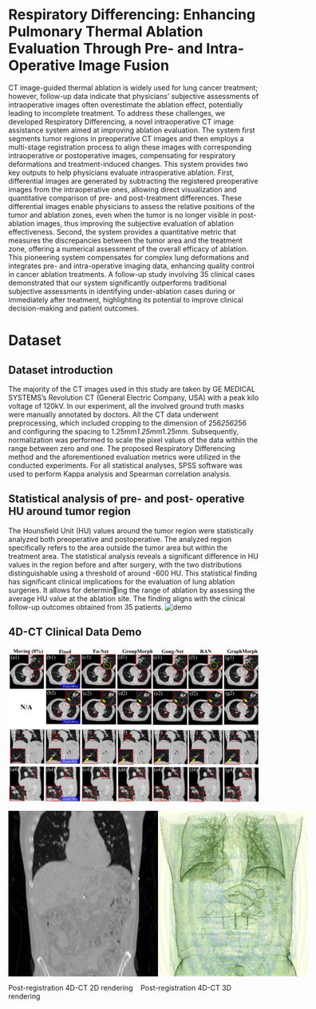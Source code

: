 # Respiratory Differencing: Enhancing Pulmonary Thermal Ablation Evaluation Through Pre- and Intra- Operative Image Fusion
CT image-guided thermal ablation is widely used for lung cancer treatment; however, follow-up data indicate that physicians’ subjective assessments of intraoperative images often overestimate the ablation effect, potentially leading to incomplete treatment.
To address these challenges, we developed Respiratory Differencing, a novel intraoperative CT image assistance system aimed at improving ablation evaluation. The system first segments tumor regions in preoperative CT images and then employs a multi-stage registration process to align these images with corresponding intraoperative or postoperative images, compensating for respiratory deformations and treatment-induced changes. This system provides two key outputs to help physicians evaluate intraoperative ablation. First, differential images are generated by subtracting the registered preoperative images from the intraoperative ones, allowing direct visualization and quantitative comparison of pre- and post-treatment differences. These differential images enable physicians to assess the relative positions of the tumor and ablation zones, even when the tumor is no longer visible in post-ablation images, thus improving the subjective evaluation of ablation effectiveness. Second, the system provides a quantitative metric that measures the discrepancies between the tumor area and the treatment zone, offering a numerical assessment of the overall efficacy of ablation.
This pioneering system compensates for complex lung deformations and integrates pre- and intra-operative imaging data, enhancing quality control in cancer ablation treatments. A follow-up study involving 35 clinical cases demonstrated that our system significantly outperforms traditional subjective assessments in identifying under-ablation cases during or immediately after treatment, highlighting its potential to improve clinical decision-making and patient outcomes.


# Dataset
## Dataset introduction
The majority of the CT images used in this study are taken by GE MEDICAL SYSTEMS’s Revolution CT (General Electric Company, USA) with a peak kilo voltage of 120kV. In our experiment, all the involved ground truth masks were manually annotated by doctors. All the CT data underwent preprocessing, which included cropping to the dimension of 256*256*256 and configuring the spacing to 1.25mm*1.25mm*1.25mm. Subsequently, normalization was performed to scale the pixel values of the data within the range between zero and one. The proposed Respiratory Differencing method and the aforementioned evaluation metrics were utilized in the conducted experiments. For all statistical analyses, SPSS software was used to perform Kappa analysis and Spearman correlation analysis.
## Statistical analysis of pre- and post- operative HU around tumor region
The Hounsfield Unit (HU) values around the tumor region were statistically analyzed both preoperative and postoperative. The analyzed region specifically refers to the area outside the tumor area but within the treatment area. The statistical analysis reveals a significant difference in HU values in the region before and after surgery, with the two distributions distinguishable using a threshold of around -600 HU. This statistical finding has significant clinical implications for the evaluation of lung ablation surgeries. It allows for determining the range of ablation by assessing the average HU value at the ablation site. The finding aligns with the clinical follow-up outcomes obtained from 35 patients.
<img src="https://github.com/computerAItest/GraphMorph/blob/main/GraphMorph/data/landmark.png?raw=true" width="900" alt="demo"/><br/>

## 4D-CT Clinical Data Demo
<img src="https://github.com/computerAItest/GraphMorph/blob/main/GraphMorph/data/data_Demo.png?raw=true" width="900" alt="demo"/><br/>

<div style="display: flex; justify-content: space-between;">
    <img src="https://github.com/computerAItest/GraphMorph/blob/main/GraphMorph/data/4d_slice_registered.gif?raw=true" width="300" alt="demo"/>
    <img src="https://github.com/computerAItest/GraphMorph/blob/main/GraphMorph/data/4d_volume_registered.gif?raw=true" width="300" alt="demo"/>
</div>

Post-registration 4D-CT 2D rendering  &nbsp;&nbsp; Post-registration 4D-CT 3D rendering
